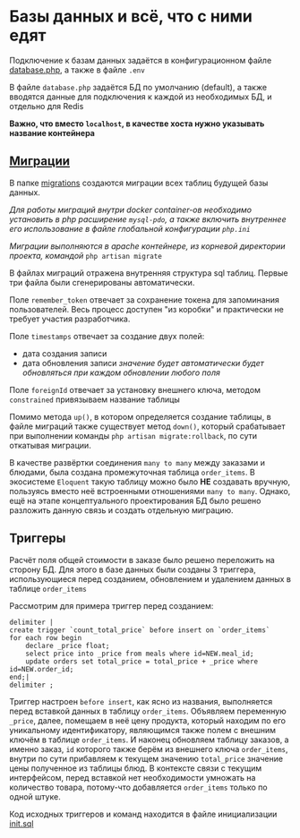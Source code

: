 # Базы данных и всё, что с ними едят

Подключение к базам данных задаётся в конфигурационном файле [database.php](https://github.com/DavidaaWoW/GlobusDelievery/blob/master/config/database.php), а также в файле ```.env```

В файле ```database.php``` задаётся БД по умолчанию (default), а также вводятся данные для подключения к каждой из необходимых БД, и отдельно для Redis

**Важно, что вместо ```localhost```, в качестве хоста нужно указывать название контейнера**

## [Миграции](https://laravel.com/docs/9.x/migrations)

В папке [migrations](https://github.com/DavidaaWoW/GlobusDelievery/tree/master/database/migrations) создаются миграции всех таблиц будущей базы данных. 

*Для работы миграций внутри docker container-ов необходимо установить в php расширение ```mysql-pdo```, а также включить внутреннее его использование в файле глобальной конфигурации ```php.ini```*

*Миграции выполняются в apache контейнере, из корневой директории проекта, командой* ```php artisan migrate```

В файлах миграций отражена внутренняя структура sql таблиц. Первые три файла были сгенерированы автоматически.

Поле ```remember_token``` отвечает за сохранение токена для запоминания пользователей. Весь процесс доступен "из коробки" и практически не требует участия разработчика.

Поле ```timestamps``` отвечает за создание двух полей: 

- дата создания записи
- дата обновления записи *значение будет автоматически будет обновляться при каждом обновлении любого поля*

Поле ```foreignId``` отвечает за установку внешнего ключа, методом ```constrained``` привязываем название таблицы

Помимо метода ```up()```, в котором определяется создание таблицы, в файле миграций также существует метод ```down()```, который срабатывает при выполнении команды ```php artisan migrate:rollback```, по сути откатывая миграции.

В качестве развёртки соединения ```many to many``` между заказами и блюдами, была создана промежуточная таблица ```order_items```. В экосистеме ```Eloquent``` такую таблицу можно было **НЕ** создавать вручную, пользуясь вместо неё встроенными отношениями ```many to many```. Однако, ещё на этапе концептуального проектирования БД было решено разложить данную связь и создать отдельную миграцию.

## Триггеры

Расчёт поля общей стоимости в заказе было решено переложить на сторону БД. Для этого в базе данных были созданы 3 триггера, использующиеся перед созданием, обновлением и удалением данных в таблице ```order_items```

Рассмотрим для примера триггер перед созданием:

```
delimiter |
create trigger `count_total_price` before insert on `order_items`
for each row begin
    declare _price float;
    select price into _price from meals where id=NEW.meal_id;
    update orders set total_price = total_price + _price where id=NEW.order_id;
end;|
delimiter ;
```

Триггер настроен ```before insert```, как ясно из названия, выполняется перед вставкой данных в таблицу ```order_items```. Объявляем переменную ```_price```, далее, помещаем в неё цену продукта, который находим по его уникальному идентификатору, являющимся также полем с внешним ключём в таблице ```order_items```.
И наконец обновляем таблицу заказов, а именно заказ, ```id``` которого также берём из внешнего ключа ```order_items```, внутри по сути прибавляем к текущем значению ```total_price``` значение цены полученное из таблицы блюд. В контексте связи с текущим интерфейсом, перед вставкой нет необходимости умножать на количество товара, потому-что добавляется ```order_items``` только по одной штуке.

 Код исходных триггеров и команд находится в файле инициализации [init.sql](https://github.com/DavidaaWoW/GlobusDelievery/blob/master/mysql/init.sql)
